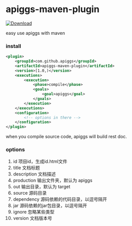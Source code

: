 # apiggs-maven-plugin
[ ![Download](https://api.bintray.com/packages/apiggs/maven/apiggs-maven-plugin/images/download.svg) ](https://bintray.com/apiggs/maven/apiggs-maven-plugin/_latestVersion)

easy use apiggs with maven

### install
```xml
<plugin>
    <groupId>com.github.apiggs</groupId>
    <artifactId>apiggs-maven-plugin</artifactId>
    <version>[1.0,)</version>
    <executions>
        <execution>
            <phase>compile</phase>
            <goals>
                <goal>apiggs</goal>
            </goals>
        </execution>
    </executions>
    <configuration>
        <!-- options in there -->
    </configuration>
</plugin>
```

when you compile source code, apiggs will build rest doc.

### options

1. id 项目id，生成id.html文件
1. title 文档标题
1. description 文档描述
1. production 输出文件夹，默认为 apiggs
1. out 输出目录，默认为 target
1. source 源码目录
1. dependency 源码依赖的代码目录，以逗号隔开
1. jar 源码依赖的jar包目录，以逗号隔开
1. ignore 忽略某些类型
1. version 文档版本号